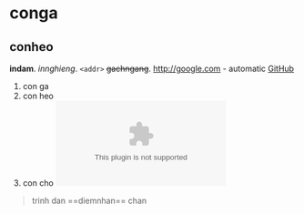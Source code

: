 # conga
## conheo
**indam**. 
*innghieng*. `<addr>`
~~gachngang~~. 
http://google.com - automatic
[GitHub](http://github.com)
1. con ga
2. con heo
3. con cho
![youtube](www.youtube.com)
> trinh dan
==diemnhan==
chan
